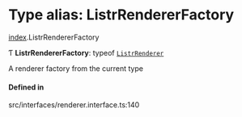 # Type alias: ListrRendererFactory

[index](../modules/index.md).ListrRendererFactory

Ƭ **ListrRendererFactory**: typeof [`ListrRenderer`](../classes/index.ListrRenderer.md)

A renderer factory from the current type

#### Defined in

src/interfaces/renderer.interface.ts:140

